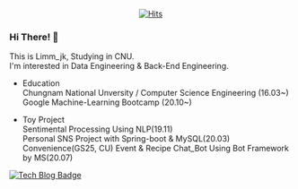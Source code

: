 

<div align=center>

[![Hits](https://hits.seeyoufarm.com/api/count/incr/badge.svg?url=https://github.com/Limm-jk)](https://hits.seeyoufarm.com) 

</div>
<!--
### 안녕하세요 👋 저는 주니어 개발자 임준규입니다.  
서버 분야를 열심히 공부하고 있습니다.⚡  
그리고 재미있는 것들은 직접 써봐야 성이 풀리는 사람입니다😄😄   
AI를 더 공부해서 BioInformatics를 해보고 싶습니다!
-->

### Hi There! 👋  
This is Limm_jk, Studying in CNU.  
I'm interested in Data Engineering & Back-End Engineering.   

- Education  
Chungnam National Unversity / Computer Science Engineering (16.03~)  
Google Machine-Learning Bootcamp (20.10~)  

- Toy Project  
Sentimental Processing Using NLP(19.11)  
Personal SNS Project with Spring-boot & MySQL(20.03)  
Convenience(GS25, CU) Event & Recipe Chat_Bot Using Bot Framework by MS(20.07)  
<!--
[![nopaste](https://ghrs.vercel.app/api/pin/?username=limm-jk&repo=fun-staurant)](https://github.com/Limm-jk/Fun-Staurant)
<div align=left>-->

[![Tech Blog Badge](http://img.shields.io/badge/-Tech%20blog-black?style=flat-square&logo=github&link=https://limm-jk.tistory.com/)](https://limm-jk.tistory.com/) 

<!--**Limm-jk/Limm-jk** is a ✨ _special_ ✨ repository because its `README.md` (this file) appears on your GitHub profile.

Here are some ideas to get you started:

- 🔭 I’m currently working on ...
- 🌱 I’m currently learning ...
- 👯 I’m looking to collaborate on ...
- 🤔 I’m looking for help with ...
- 💬 Ask me about ...
- 📫 How to reach me: ...
- 😄 Pronouns: ...
- ⚡ Fun fact: ...

-->
